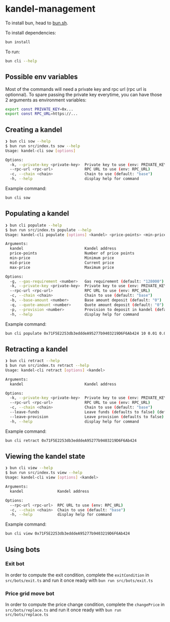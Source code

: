 # kandel-management

To install bun, head to [bun.sh](https://bun.sh).

To install dependencies:

```bash
bun install
```

To run:

```bash
bun cli --help
```

## Possible env variables

Most of the commands will need a private key and rpc url (rpc url is optionnal). To spare passing the private key everytime, you can have those 2 arguments as environment variables:

```sh
export const PRIVATE_KEY=0x...
export const RPC_URL=https://...
```

## Creating a kandel

```sh
❯ bun cli sow --help
$ bun run src/index.ts sow --help
Usage: kandel-cli sow [options]

Options:
  -k, --private-key <private-key>  Private key to use (env: PRIVATE_KEY)
  --rpc-url <rpc-url>              RPC URL to use (env: RPC_URL)
  -c, --chain <chain>              Chain to use (default: "base")
  -h, --help                       display help for command
```

Example command:

```sh
bun cli sow
```

## Populating a kandel

```sh
❯ bun cli populate --help
$ bun run src/index.ts populate --help
Usage: kandel-cli populate [options] <kandel> <price-points> <min-price> <mid-price> <max-price>

Arguments:
  kandel                           Kandel address
  price-points                     Number of price points
  min-price                        Minimum price
  mid-price                        Current price
  max-price                        Maximum price

Options:
  -g, --gas-requirement <number>   Gas requirement (default: "128000")
  -k, --private-key <private-key>  Private key to use (env: PRIVATE_KEY)
  --rpc-url <rpc-url>              RPC URL to use (env: RPC_URL)
  -c, --chain <chain>              Chain to use (default: "base")
  -b, --base-amount <number>       Base amount deposit (default: "0")
  -q, --quote-amount <number>      Quote amount deposit (default: "0")
  -p, --provision <number>         Provision to deposit in kandel (default: "0")
  -h, --help                       display help for command
```

Example command:

```sh
bun cli populate 0x71F5E2253db3edddeA95277b9403219D6F6Ab424 10 0.01 0.02 0.03 --provision 0.005
```

## Retracting a kandel

```sh
❯ bun cli retract --help
$ bun run src/index.ts retract --help
Usage: kandel-cli retract [options] <kandel>

Arguments:
  kandel                           Kandel address

Options:
  -k, --private-key <private-key>  Private key to use (env: PRIVATE_KEY)
  --rpc-url <rpc-url>              RPC URL to use (env: RPC_URL)
  -c, --chain <chain>              Chain to use (default: "base")
  --leave-funds                    Leave funds (defaults to false) (default: false)
  --leave-provision                Leave provision (defaults to false) (default: false)
  -h, --help                       display help for command
```

Example command:

```sh
bun cli retract 0x71F5E2253db3edddeA95277b9403219D6F6Ab424
```

## Viewing the kandel state

```sh
❯ bun cli view --help
$ bun run src/index.ts view --help
Usage: kandel-cli view [options] <kandel>

Arguments:
  kandel               Kandel address

Options:
  --rpc-url <rpc-url>  RPC URL to use (env: RPC_URL)
  -c, --chain <chain>  Chain to use (default: "base")
  -h, --help           display help for command
```

Example command:

```sh
bun cli view 0x71F5E2253db3edddeA95277b9403219D6F6Ab424
```

## Using bots

### Exit bot

In order to compute the exit condition, complete the `exitCondition` in `src/bots/exit.ts` and run it once ready with `bun run src/bots/exit.ts`

### Price grid move bot

In order to compute the price change condition, complete the `changePrice` in `src/bots/replace.ts` and run it once ready with `bun run src/bots/replace.ts`